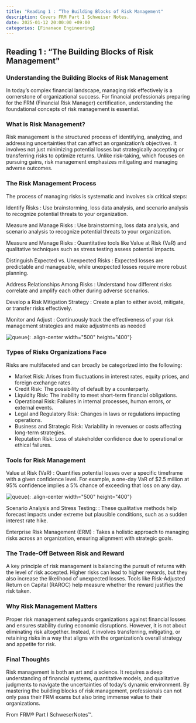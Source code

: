 ```yaml
---
title: "Reading 1 : “The Building Blocks of Risk Management"
description: Covers FRM Part 1 Schweiser Notes.
date: 2025-01-12 20:00:00 +09:00
categories: [Finanace Engineering]
---
```




## Reading 1 : “The Building Blocks of Risk Management"  

### Understanding the Building Blocks of Risk Management

In today’s complex financial landscape, managing risk effectively is a cornerstone of organizational success. For financial professionals preparing for the FRM (Financial Risk Manager) certification, understanding the foundational concepts of risk management is essential. 
  
### What is Risk Management?

Risk management is the structured process of identifying, analyzing, and addressing uncertainties that can affect an organization’s objectives. It involves not just minimizing potential losses but strategically accepting or transferring risks to optimize returns. Unlike risk-taking, which focuses on pursuing gains, risk management emphasizes mitigating and managing adverse outcomes.

### The Risk Management Process

The process of managing risks is systematic and involves six critical steps:

Identify Risks
: Use brainstorming, loss data analysis, and scenario analysis to recognize potential threats to your organization.

Measure and Manage Risks
: Use brainstorming, loss data analysis, and scenario analysis to recognize potential threats to your organization.

Measure and Manage Risks
: Quantitative tools like Value at Risk (VaR) and qualitative techniques such as stress testing assess potential impacts.

Distinguish Expected vs. Unexpected Risks
: Expected losses are predictable and manageable, while unexpected losses require more robust planning.

Address Relationships Among Risks
: Understand how different risks correlate and amplify each other during adverse scenarios.

Develop a Risk Mitigation Strategy
: Create a plan to either avoid, mitigate, or transfer risks effectively.

Monitor and Adjust
: Continuously track the effectiveness of your risk management strategies and make adjustments as needed


![queue](https://blogger.googleusercontent.com/img/b/R29vZ2xl/AVvXsEgGBXg-8mf5x2eFJK8oD4_MpsUvUsLt2hOosBYldYW1DuIqnxQY3bCb2P4KQpGu3M4M2RUnHsOa8kKPIoccAox4nXphuSovBnXnKq47AIrGntCM5HgXXFyNoBqGAlx_WjslHpf7eu-BFBiUzepi6pAkLHwiLMLbnBTsUoV3ZLQEct2zbz1cZTznC1BKtDU/s858/Screenshot%202025-01-13%20at%206.30.55%E2%80%AFPM.png){: .align-center width="500" height="400"}  

### Types of Risks Organizations Face


Risks are multifaceted and can broadly be categorized into the following:

- Market Risk: Arises from fluctuations in interest rates, equity prices, and foreign exchange rates.
- Credit Risk: The possibility of default by a counterparty.
- Liquidity Risk: The inability to meet short-term financial obligations.
- Operational Risk: Failures in internal processes, human errors, or external events.
- Legal and Regulatory Risk: Changes in laws or regulations impacting operations.
- Business and Strategic Risk: Variability in revenues or costs affecting long-term strategies.
- Reputation Risk: Loss of stakeholder confidence due to operational or ethical failures.

### Tools for Risk Management

Value at Risk (VaR)
: Quantifies potential losses over a specific timeframe with a given confidence level. For example, a one-day VaR of $2.5 million at 95% confidence implies a 5% chance of exceeding that loss on any day.

![queue](https://blogger.googleusercontent.com/img/b/R29vZ2xl/AVvXsEjaK02NCgILT78fVSSOU3KJ5vJBldaPijLrLUocen-yzNZGhnD-eLu7seCxeH9SLxIcF2FlNSwOrM4HjK9E1jT5CwUCnyEBQsSnONMhsDb1n1nezYqTzl_gI6xcDRshxBSRR55tSVANUbsxRV5-R-dZ3w0oGAoxxpQ5gEc-WRCMzTX8hKwV-wLaDTYJCmU/w406-h259/Screenshot%202025-01-13%20at%206.33.05%E2%80%AFPM.png){: .align-center width="500" height="400"}  

Scenario Analysis and Stress Testing: 
: These qualitative methods help forecast impacts under extreme but plausible conditions, such as a sudden interest rate
hike.

Enterprise Risk Management (ERM)
: Takes a holistic approach to managing risks across an organization, ensuring alignment with strategic goals.



### The Trade-Off Between Risk and Reward

A key principle of risk management is balancing the pursuit of returns with the level of risk accepted. Higher risks can lead to higher rewards, but they also increase the likelihood of unexpected losses. Tools like Risk-Adjusted Return on Capital (RAROC) help measure whether the reward justifies the risk taken.



### Why Risk Management Matters

Proper risk management safeguards organizations against financial losses and ensures stability during economic disruptions. However, it is not about eliminating risk altogether. Instead, it involves transferring, mitigating, or retaining risks in a way that aligns with the organization’s overall strategy and appetite for risk.



### Final Thoughts

Risk management is both an art and a science. It requires a deep understanding of financial systems, quantitative models, and qualitative judgments to navigate the uncertainties of today’s dynamic environment. By mastering the building blocks of risk management, professionals can not only pass their FRM exams but also bring immense value to their organizations.



From  FRM® Part I SchweserNotes™.